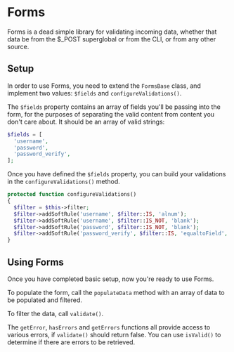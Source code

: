 # Forms

Forms is a dead simple library for validating incoming data, whether that data be from the $_POST superglobal or from the CLI, or from any other source.

## Setup

In order to use Forms, you need to extend the `FormsBase` class, and implement two values: `$fields` and `configureValidations()`. 

The `$fields` property contains an array of fields you'll be passing into the form, for the purposes of separating the valid content from content you don't care about. It should be an array of valid strings:

```php
$fields = [
  'username',
  'password',
  'password_verify',
];
```

Once you have defined the `$fields` property, you can build your validations in the `configureValidations()` method.

```php
protected function configureValidations()
{
  $filter = $this->filter;
  $filter->addSoftRule('username', $filter::IS, 'alnum');
  $filter->addSoftRule('username', $filter::IS_NOT, 'blank');
  $filter->addSoftRule('password', $filter::IS_NOT, 'blank');
  $filter->addSoftRule('password_verify', $filter::IS, 'equaltoField', 'password');
}
```
## Using Forms

Once you have completed basic setup, now you're ready to use Forms.

To populate the form, call the `populateData` method with an array of data to be populated and filtered.

To filter the data, call `validate()`. 

The `getError`, `hasErrors` and `getErrors` functions all provide access to various errors, if `validate()` should return false. You can use `isValid()` to determine if there are errors to be retrieved.
